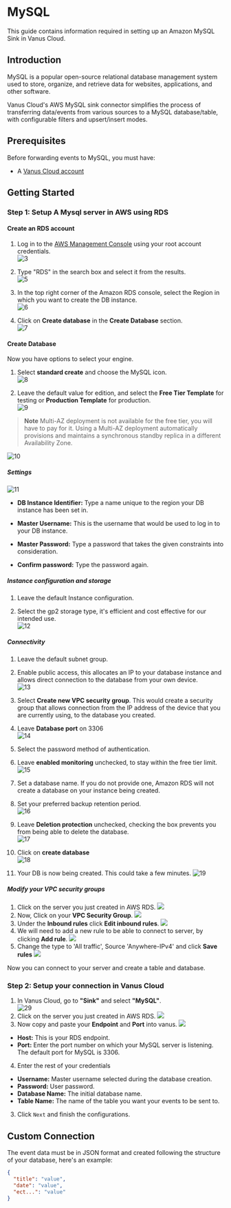 # MySQL

This guide contains information required in setting up an Amazon MySQL Sink in Vanus Cloud.  

## Introduction  

MySQL is a popular open-source relational database management system used to store, organize, and retrieve data for websites, applications, and other software.

Vanus Cloud's AWS MySQL sink connector simplifies the process of transferring data/events from various sources to a MySQL database/table, with configurable filters and upsert/insert modes.

## Prerequisites

Before forwarding events to MySQL, you must have:

- A [Vanus Cloud account](https://cloud.vanus.ai) 

## Getting Started 
### Step 1: Setup A Mysql server in AWS using RDS

#### Create an RDS account  
1. Log in to the [AWS Management Console](https://aws.amazon.com/) using your root account credentials.  
![3](images/sign%20into%20the%20AWS%20console.png)   

2. Type "RDS" in the search box and select it from the results.   
![5](images/search%20for%20RDS.png)

3. In the top right corner of the Amazon RDS console, select the Region in which you want to create the DB instance.   
![6](images/select%20your%20preferred%20region.png)

4. Click on **Create database** in the **Create Database** section.  
![7](images/create%20database.png)

#### Create Database   
Now you have options to select your engine.  

1. Select **standard create** and choose the MySQL icon.  
![8](images/select%20mysql%20and%20standard%20create.png)

2. Leave the default value for edition, and select the **Free Tier Template** for testing or **Production Template** for production.   
![9](images/select%20free%20tier.png)   

>**Note** 
Multi-AZ deployment is not available for the free tier, you will have to pay for it. Using a Multi-AZ deployment automatically provisions and maintains a synchronous standby replica in a different Availability Zone.  

![10](images/leave%20availability.png)

##### Settings   
![11](images/settings2.png)   

- **DB Instance Identifier:** Type a name unique to the region your DB instance has been set in.  

- **Master Username:** This is the username that would be used to log in to your DB instance.  

- **Master Password:** Type a password that takes the given constraints into consideration.  

- **Confirm password:** Type the password again.  


##### Instance configuration and storage   
1. Leave the default Instance configuration. 

2. Select the gp2 storage type, it's efficient and cost effective for our intended use.  
![12](images/instance%20config.png)   


##### Connectivity   
1. Leave the default subnet group.  

2. Enable public access, this allocates an IP to your database instance and allows direct connection to the database from your own device.  
![13](images/connectivity.png)

3. Select **Create new VPC security group**. This would create a security group that allows connection from the IP address of the device that you are currently using, to the database you created.  

4. Leave **Database port** on 3306   
![14](images/VPC.png)

5. Select the password method of authentication.   

6. Leave **enabled monitoring** unchecked, to stay within the free tier limit.  
![15](images/Database%20Auth.png)
 
7. Set a database name. If you do not provide one, Amazon RDS will not create a database on your instance being created.  

8. Set your preferred backup retention period.  
![16](images/additional%20config.png)

9. Leave **Deletion protection** unchecked, checking the box prevents you from being able to delete the database.  
![17](images/encryption.png)

10. Click on **create database**  
![18](images/final%20create.png)   

11. Your DB is now being created. This could take a few minutes. 
![19](images/db%20creation%20in%20progress.png)   

##### Modify your VPC security groups
1. Click on the server you just created in AWS RDS.
![](images/img_1.png)
2. Now, Click on your **VPC Security Group**.
![](images/img_3.png)
3. Under the **Inbound rules** click **Edit inbound rules**.
![](images/img_4.png)
4. We will need to add a new rule to be able to connect to server, by clicking **Add rule**.
![](images/img_5.png)
5. Change the type to 'All traffic', Source 'Anywhere-IPv4' and click **Save rules**
![](images/img_6.png)

Now you can connect to your server and create a table and database. 

### Step 2: Setup your connection in Vanus Cloud

1. In Vanus Cloud, go to **"Sink"** and select **"MySQL"**.   
![29](images/select%20sink.png)
2. Click on the server you just created in AWS RDS.
![](images/img_1.png)
3. Now copy and paste your **Endpoint** and **Port** into vanus.
![](images/img_2.png)
- **Host:** This is your RDS endpoint.
- **Port:** Enter the port number on which your MySQL server is listening. The default port for MySQL is 3306.
4. Enter the rest of your credentials
- **Username:** Master username selected during the database creation.
- **Password:** User password.
- **Database Name:** The initial database name.
- **Table Name:** The name of the table you want your events to be sent to.
3. Click `Next` and finish the configurations.

## Custom Connection

The event data must be in JSON format and created following the structure of your database, here's an example:

```json
{
  "title": "value",
  "date": "value",
  "ect...": "value"
}
```
